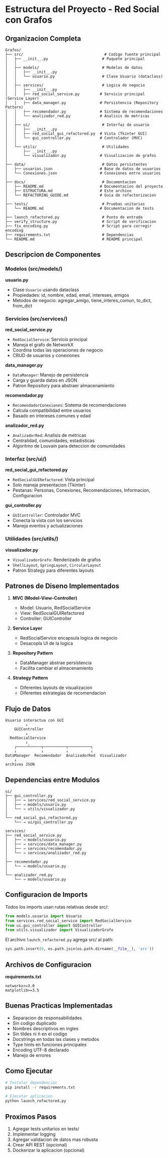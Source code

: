 # Estructura del Proyecto - Red Social con Grafos

## Organizacion Completa

```
Grafos/
├── src/                                    # Codigo fuente principal
│   ├── __init__.py                        # Paquete principal
│   │
│   ├── models/                            # Modelos de datos
│   │   ├── __init__.py
│   │   └── usuario.py                     # Clase Usuario (dataclass)
│   │
│   ├── services/                          # Logica de negocio
│   │   ├── __init__.py
│   │   ├── red_social_service.py         # Servicio principal (Service Layer)
│   │   ├── data_manager.py               # Persistencia (Repository Pattern)
│   │   ├── recomendador.py               # Sistema de recomendaciones
│   │   └── analizador_red.py             # Analisis de metricas
│   │
│   ├── ui/                                # Interfaz de usuario
│   │   ├── __init__.py
│   │   ├── red_social_gui_refactored.py  # Vista (Tkinter GUI)
│   │   └── gui_controller.py             # Controlador (MVC)
│   │
│   └── utils/                             # Utilidades
│       ├── __init__.py
│       └── visualizador.py               # Visualizacion de grafos
│
├── data/                                  # Datos persistentes
│   ├── usuarios.json                     # Base de datos de usuarios
│   └── Conexiones.json                   # Conexiones entre usuarios
│
├── docs/                                  # Documentacion
│   ├── README.md                         # Documentacion del proyecto
│   ├── ESTRUCTURA.md                     # Este archivo
│   └── REFACTORING_GUIDE.md              # Guia de refactorizacion
│
├── tests/                                 # Pruebas unitarias
│   └── README.md                         # Documentacion de tests
│
├── launch_refactored.py                   # Punto de entrada
├── verify_structure.py                    # Script de verificacion
├── fix_encoding.py                        # Script para corregir encoding
├── requirements.txt                       # Dependencias
└── README.md                              # README principal

```

## Descripcion de Componentes

### Modelos (src/models/)

**usuario.py**
- Clase `Usuario` usando dataclass
- Propiedades: id, nombre, edad, email, intereses, amigos
- Metodos de negocio: agregar_amigo, tiene_interes_comun, to_dict, from_dict

### Servicios (src/services/)

**red_social_service.py**
- `RedSocialService`: Servicio principal
- Maneja el grafo de NetworkX
- Coordina todas las operaciones de negocio
- CRUD de usuarios y conexiones

**data_manager.py**
- `DataManager`: Manejo de persistencia
- Carga y guarda datos en JSON
- Patron Repository para abstraer almacenamiento

**recomendador.py**
- `RecomendadorConexiones`: Sistema de recomendaciones
- Calcula compatibilidad entre usuarios
- Basado en intereses comunes y edad

**analizador_red.py**
- `AnalizadorRed`: Analisis de metricas
- Centralidad, comunidades, estadisticas
- Algoritmo de Louvain para deteccion de comunidades

### Interfaz (src/ui/)

**red_social_gui_refactored.py**
- `RedSocialGUIRefactored`: Vista principal
- Solo maneja presentacion (Tkinter)
- Pestanas: Personas, Conexiones, Recomendaciones, Informacion, Configuracion

**gui_controller.py**
- `GUIController`: Controlador MVC
- Conecta la vista con los servicios
- Maneja eventos y actualizaciones

### Utilidades (src/utils/)

**visualizador.py**
- `VisualizadorGrafo`: Renderizado de grafos
- `ShellLayout`, `SpringLayout`, `CircularLayout`
- Patron Strategy para diferentes layouts

## Patrones de Diseno Implementados

1. **MVC (Model-View-Controller)**
   - Model: Usuario, RedSocialService
   - View: RedSocialGUIRefactored
   - Controller: GUIController

2. **Service Layer**
   - RedSocialService encapsula logica de negocio
   - Desacopla UI de la logica

3. **Repository Pattern**
   - DataManager abstrae persistencia
   - Facilita cambiar el almacenamiento

4. **Strategy Pattern**
   - Diferentes layouts de visualizacion
   - Diferentes estrategias de recomendacion

## Flujo de Datos

```
Usuario interactua con GUI
         ↓
    GUIController
         ↓
  RedSocialService
         ↓
    ┌─────┴─────┬──────────┬──────────┐
    ↓           ↓          ↓          ↓
DataManager  Recomendador  AnalizadorRed  Visualizador
    ↓
archivos JSON
```

## Dependencias entre Modulos

```
ui/
├── gui_controller.py
│   ├── → services/red_social_service.py
│   ├── → models/usuario.py
│   └── → utils/visualizador.py
│
└── red_social_gui_refactored.py
    └── → ui/gui_controller.py

services/
├── red_social_service.py
│   ├── → models/usuario.py
│   ├── → services/data_manager.py
│   ├── → services/recomendador.py
│   └── → services/analizador_red.py
│
├── recomendador.py
│   └── → models/usuario.py
│
└── analizador_red.py
    └── → models/usuario.py
```

## Configuracion de Imports

Todos los imports usan rutas relativas desde src/:
```python
from models.usuario import Usuario
from services.red_social_service import RedSocialService
from ui.gui_controller import GUIController
from utils.visualizador import VisualizadorGrafo
```

El archivo `launch_refactored.py` agrega src/ al path:
```python
sys.path.insert(0, os.path.join(os.path.dirname(__file__), 'src'))
```

## Archivos de Configuracion

**requirements.txt**
```
networkx>=3.0
matplotlib>=3.5
```

## Buenas Practicas Implementadas

- Separacion de responsabilidades
- Sin codigo duplicado
- Nombres descriptivos en ingles
- Sin tildes ni ñ en el codigo
- Docstrings en todas las clases y metodos
- Type hints en funciones principales
- Encoding UTF-8 declarado
- Manejo de errores

## Como Ejecutar

```bash
# Instalar dependencias
pip install -r requirements.txt

# Ejecutar aplicacion
python launch_refactored.py
```

## Proximos Pasos

1. Agregar tests unitarios en tests/
2. Implementar logging
3. Agregar validacion de datos mas robusta
4. Crear API REST (opcional)
5. Dockerizar la aplicacion (opcional)
